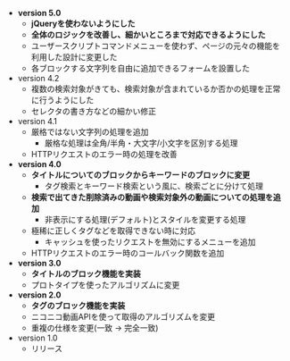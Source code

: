 * __version 5.0__
  - __jQueryを使わないようにした__
  - __全体のロジックを改善し、細かいところまで対応できるようにした__
  - ユーザースクリプトコマンドメニューを使わず、ページの元々の機能を利用した設計に変更した
  - 各ブロックする文字列を自由に追加できるフォームを設置した
* version 4.2
  - 複数の検索対象がきても、検索対象が含まれているか否かの処理を正常に行うようにした
  - セレクタの書き方などの細かい修正
* version 4.1
  - 厳格ではない文字列の処理を追加
    + 厳格な処理は全角/半角・大文字/小文字を区別する処理
  - HTTPリクエストのエラー時の処理を改善
* __version 4.0__
  - __タイトルについてのブロックからキーワードのブロックに変更__
    + タグ検索とキーワード検索という風に、検索ごとに分けて処理
  - __検索で出てきた削除済みの動画や検索対象外の動画についての処理を追加__
    + 非表示にする処理(デフォルト)とスタイルを変更する処理
  - 極稀に正しくタグなどを取得できない時に対応
    + キャッシュを使ったリクエストを無効にするメニューを追加
  - HTTPリクエストのエラー時のコールバック関数を追加
* __version 3.0__
  - __タイトルのブロック機能を実装__
  - プロトタイプを使ったアルゴリズムに変更
* __version 2.0__
  - __タグのブロック機能を実装__
  - ニコニコ動画APIを使って取得のアルゴリズムを変更
  - 重複の仕様を変更(一致 → 完全一致)
* version 1.0
  - リリース
